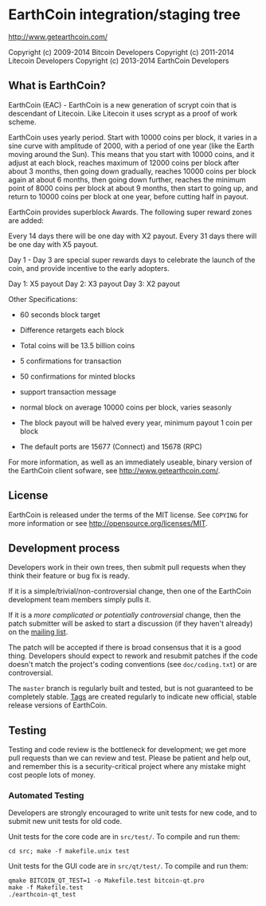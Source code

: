 EarthCoin integration/staging tree
================================

http://www.getearthcoin.com/

Copyright (c) 2009-2014 Bitcoin Developers
Copyright (c) 2011-2014 Litecoin Developers
Copyright (c) 2013-2014 EarthCoin Developers

What is EarthCoin?
----------------

EarthCoin (EAC) - EarthCoin is a new generation of scrypt coin that is descendant of Litecoin. Like Litecoin it uses scrypt as a proof of work scheme.

EarthCoin uses yearly period. Start with 10000 coins per block, it varies in a sine curve with amplitude of 2000, with a period of one year (like the Earth moving around the Sun). This means that you start with 10000 coins, and it adjust at each block, reaches maximum of 12000 coins per block after about 3 months, then going down gradually, reaches 10000 coins per block again at about 6 months, then going down further, reaches the minimum point of 8000 coins per block at about 9 months, then start to going up, and return to 10000 coins per block at one year, before cutting half in payout.

EarthCoin provides superblock Awards. The following super reward zones are added:

Every 14 days there will be one day with X2 payout.
Every 31 days there will be one day with X5 payout.

Day 1 - Day 3 are special super rewards days to celebrate the launch of the coin, and provide incentive to the early adopters.

Day 1: X5 payout
Day 2: X3 payout
Day 3: X2 payout

Other Specifications:
  - 60 seconds block target
  - Difference retargets each block
  - Total coins will be 13.5 billion coins
  - 5 confirmations for transaction
  - 50 confirmations for minted blocks
  - support transaction message
  - normal block on average 10000 coins per block, varies seasonly
  - The block payout will be halved every year, minimum payout 1 coin per block

  - The default ports are 15677 (Connect) and 15678 (RPC)

For more information, as well as an immediately useable, binary version of
the EarthCoin client sofware, see http://www.getearthcoin.com/.

License
-------

EarthCoin is released under the terms of the MIT license. See `COPYING` for more
information or see http://opensource.org/licenses/MIT.

Development process
-------------------

Developers work in their own trees, then submit pull requests when they think
their feature or bug fix is ready.

If it is a simple/trivial/non-controversial change, then one of the EarthCoin
development team members simply pulls it.

If it is a *more complicated or potentially controversial* change, then the patch
submitter will be asked to start a discussion (if they haven't already) on the
[mailing list](http://sourceforge.net/mailarchive/forum.php?forum_name=bitcoin-development).

The patch will be accepted if there is broad consensus that it is a good thing.
Developers should expect to rework and resubmit patches if the code doesn't
match the project's coding conventions (see `doc/coding.txt`) or are
controversial.

The `master` branch is regularly built and tested, but is not guaranteed to be
completely stable. [Tags](https://github.com/bitcoin/bitcoin/tags) are created
regularly to indicate new official, stable release versions of EarthCoin.

Testing
-------

Testing and code review is the bottleneck for development; we get more pull
requests than we can review and test. Please be patient and help out, and
remember this is a security-critical project where any mistake might cost people
lots of money.

### Automated Testing

Developers are strongly encouraged to write unit tests for new code, and to
submit new unit tests for old code.

Unit tests for the core code are in `src/test/`. To compile and run them:

    cd src; make -f makefile.unix test

Unit tests for the GUI code are in `src/qt/test/`. To compile and run them:

    qmake BITCOIN_QT_TEST=1 -o Makefile.test bitcoin-qt.pro
    make -f Makefile.test
    ./earthcoin-qt_test

